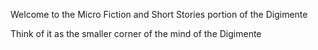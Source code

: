 Welcome to the Micro Fiction and Short Stories portion of the Digimente

Think of it as the smaller corner of the mind of the Digimente

